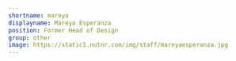 ```yaml
---
shortname: mareya
displayname: Mareya Esperanza
position: Former Head of Design
group: other
image: https://static1.nutnr.com/img/staff/mareyaesperanza.jpg
---
```


